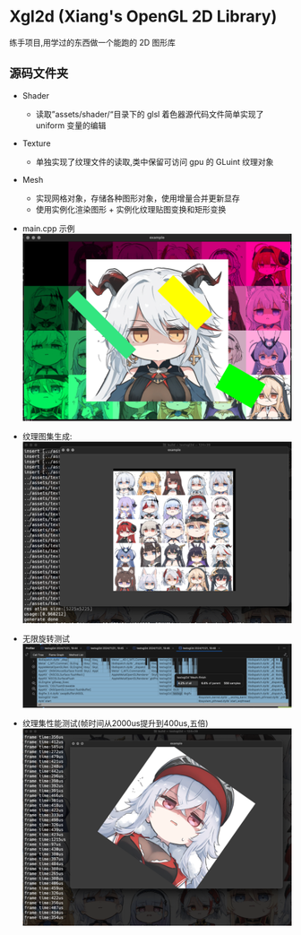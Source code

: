 # Xgl2d (Xiang's OpenGL 2D Library)

练手项目,用学过的东西做一个能跑的 2D 图形库

## 源码文件夹 
- Shader
  - 读取”assets/shader/“目录下的 glsl 着色器源代码文件简单实现了 uniform 变量的编辑
- Texture
  - 单独实现了纹理文件的读取,类中保留可访问 gpu 的 GLuint 纹理对象
- Mesh
  - 实现网格对象，存储各种图形对象，使用增量合并更新显存
  - 使用实例化渲染图形 + 实例化纹理贴图变换和矩形变换

- main.cpp 示例
  ![涩涩不叫我.png](./sample.jpg)
- 纹理图集生成:
  ![usage](atlasexample.jpg)
- 无限旋转测试
  ![rotate](rotatetest.jpg)
- 纹理集性能测试(帧时间从2000us提升到400us,五倍)
  ![atalstest](sampletest.jpg)
